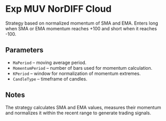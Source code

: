 # Exp MUV NorDIFF Cloud

Strategy based on normalized momentum of SMA and EMA.
Enters long when SMA or EMA momentum reaches +100 and short when it reaches -100.

## Parameters
- `MaPeriod` – moving average period.
- `MomentumPeriod` – number of bars used for momentum calculation.
- `KPeriod` – window for normalization of momentum extremes.
- `CandleType` – timeframe of candles.

## Notes
The strategy calculates SMA and EMA values, measures their momentum and
normalizes it within the recent range to generate trading signals.
